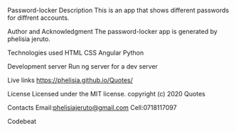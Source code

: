 Password-locker
Description
This is an app that shows different passwords for diffrent accounts.

Author and Acknowledgment
The password-locker  app is generated by phelisia jeruto.

Technologies used
HTML CSS Angular Python

Development server
Run ng server for a dev server

Live links
https://phelisia.github.io/Quotes/

License
Licensed under the MIT license. copyright (c) 2020 Quotes

Contacts
Email:phelisiajeruto@gmail.com Cell:0718117097

Codebeat
